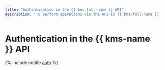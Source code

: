 ```yaml
---
title: "Authentication in the {{ kms-full-name }} API"
description: "To perform operations via the API in {{ kms-full-name }}, a service for creating and managing encryption keys, get an IAM token for your service, federated, or user account."
---
```


# Authentication in the {{ kms-name }} API

{% include notitle [auth](../../_includes/authentication.md) %}
